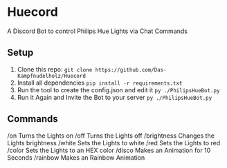 # Huecord
A Discord Bot to control Philips Hue Lights via Chat Commands
## Setup
1. Clone this repo: `git clone https://github.com/Das-Kampfnudelholz/Huecord`
2. Install all dependencies `pip install -r requirements.txt`
3. Run the tool to create the config.json and edit it `py ./PhilipsHueBot.py`
4. Run it Again and Invite the Bot to your server `py ./PhilipsHueBot.py`
## Commands
/on         Turns the Lights on
/off        Turns the Lights off
/brightness Changes the Lights brightness
/white      Sets the Lights to white 
/red        Sets the Lights to red
/color      Sets the Lights to an HEX color 
/disco      Makes an Animation for 10 Seconds
/rainbow    Makes an Rainbow Animation 
